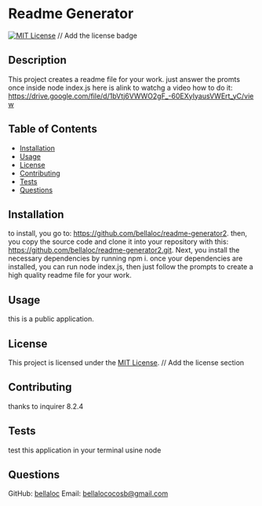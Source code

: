 
# Readme Generator 
[![MIT License](https://img.shields.io/badge/License-MIT-blue.svg)](https://opensource.org/licenses/MIT) // Add the license badge
## Description
This project creates a readme file for your work. just answer the promts once inside node index.js
here is alink to watchg a video how to do it: https://drive.google.com/file/d/1bVtj6VWWO2gF_-60EXyIyausVWErt_yC/view

## Table of Contents
- [Installation](#installation)
- [Usage](#usage)
- [License](#license)
- [Contributing](#contributing)
- [Tests](#tests)
- [Questions](#questions)

## Installation
to install, you go to: https://github.com/bellaloc/readme-generator2. then, you copy the source code and clone it into your repository with this: https://github.com/bellaloc/readme-generator2.git. Next, you install the necessary dependencies by running npm i. once your dependencies are installed, you can run node index.js, then just follow the prompts to create a high quality readme file for your work.

## Usage
this is a public application.

## License
This project is licensed under the [MIT License](https://opensource.org/licenses/MIT). // Add the license section

## Contributing
thanks to inquirer 8.2.4

## Tests
test this application in your terminal usine node

## Questions
GitHub: [bellaloc](https://github.com/bellaloc)
Email: bellalococosb@gmail.com
